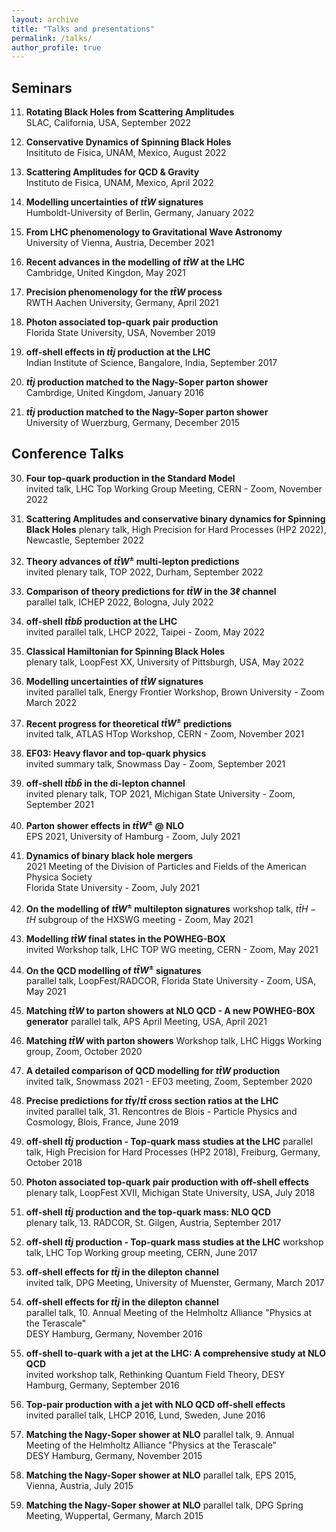 ```yaml
---
layout: archive
title: "Talks and presentations"
permalink: /talks/
author_profile: true
---
```


## Seminars

11) **Rotating Black Holes from Scattering Amplitudes**  
    SLAC, California, USA, September 2022

10) **Conservative Dynamics of Spinning Black Holes**  
    Insitituto de Fisica, UNAM, Mexico, August 2022

9) **Scattering Amplitudes for QCD & Gravity**  
   Instituto de Fisica, UNAM, Mexico, April 2022

8) **Modelling uncertainties of $t\bar{t}W$ signatures**  
   Humboldt-University of Berlin, Germany, January 2022

7) **From LHC phenomenology to Gravitational Wave Astronomy**  
   University of Vienna, Austria, December 2021

6) **Recent advances in the modelling of $t\bar{t}W$ at the LHC**  
   Cambridge, United Kingdon, May 2021

5) **Precision phenomenology for the $t\bar{t}W$ process**  
   RWTH Aachen University, Germany, April 2021

4) **Photon associated top-quark pair production**  
   Florida State University, USA, November 2019

3) **off-shell effects in $t\bar{t}j$ production at the LHC**  
  Indian Institute of Science, Bangalore, India, September 2017

2) **$t\bar{t}j$ production matched to the Nagy-Soper parton shower**  
  Cambrdige, United Kingdom, January 2016

1) **$t\bar{t}j$ production matched to the Nagy-Soper parton shower**  
  University of Wuerzburg, Germany, December 2015 

## Conference Talks

30) **Four top-quark production in the Standard Model**  
 invited talk, LHC Top Working Group Meeting, CERN - Zoom, November 2022

29) **Scattering Amplitudes and conservative binary dynamics for Spinning Black Holes** 
   plenary talk, High Precision for Hard Processes (HP2 2022), Newcastle, September 2022

28) **Theory advances of $t\bar{t}W^\pm$ multi-lepton predictions**  
  invited plenary talk, TOP 2022, Durham, September 2022

27) **Comparison of theory predictions for $t\bar{t}W$ in the $3\ell$ channel**  
  parallel talk, ICHEP 2022, Bologna, July 2022

26) **off-shell $t\bar{t}b\bar{b}$ production at the LHC**  
   invited parallel talk, LHCP 2022, Taipei - Zoom, May 2022

25) **Classical Hamiltonian for Spinning Black Holes**  
   plenary talk, LoopFest XX, University of Pittsburgh, USA, May 2022

24)  **Modelling uncertainties of $t\bar{t}W$ signatures**  
  invited parallel talk, Energy Frontier Workshop, Brown University - Zoom March 2022

23) **Recent progress for theoretical $t\bar{t}W^\pm$ predictions**  
  invited talk, ATLAS HTop Workshop, CERN - Zoom, November 2021

22) **EF03: Heavy flavor and top-quark physics**  
  invited summary talk, Snowmass Day - Zoom, September 2021

21) **off-shell $t\bar{t}b\bar{b}$ in the di-lepton channel**  
  invited plenary talk, TOP 2021, Michigan State University - Zoom, September 2021

20) **Parton shower effects in $t\bar{t}W^\pm$ @ NLO**  
  EPS 2021, University of Hamburg - Zoom, July 2021

19) **Dynamics of binary black hole mergers**  
   2021 Meeting of the Division of Particles and Fields of the American Physica Society  
   Florida State University - Zoom, July 2021

18) **On the modelling of $t\bar{t}W^\pm$ multilepton signatures** 
   workshop talk, $t\bar{t}H - tH$ subgroup of the HXSWG meeting - Zoom, May 2021

17) **Modelling $t\bar{t}W$ final states in the POWHEG-BOX**  
   invited Workshop talk, LHC TOP WG meeting, CERN - Zoom, May 2021

16) **On the QCD modelling of $t\bar{t}W^\pm$ signatures**  
  parallel talk, LoopFest/RADCOR, Florida State University - Zoom, USA, May 2021

15) **Matching $t\bar{t}W$ to parton showers at NLO QCD - A new POWHEG-BOX generator**
 parallel talk, APS April Meeting, USA, April 2021

14) **Matching $t\bar{t}W$ with parton showers**
  Workshop talk, LHC Higgs Working group, Zoom, October 2020

13) **A detailed comparison of QCD modelling for $t\bar{t}W$ production**  
  invited talk, Snowmass 2021 - EF03 meeting, Zoom, September 2020

12) **Precise predictions for $t\bar{t}\gamma/t\bar{t}$ cross section ratios at the LHC**  
 invited parallel talk, 31. Rencontres de Blois - Particle Physics and Cosmology, Blois, France, June 2019

11) **off-shell $t\bar{t}j$ production - Top-quark mass studies at the LHC** 
  parallel talk, High Precision for Hard Processes (HP2 2018), Freiburg, Germany, October 2018

10) **Photon associated top-quark pair production with off-shell effects**  
  plenary talk, LoopFest XVII, Michigan State University, USA, July 2018

9) **off-shell $t\bar{t}j$ production and the top-quark mass: NLO QCD**  
 plenary talk, 13. RADCOR, St. Gilgen, Austria, September 2017

8) **off-shell $t\bar{t}j$ production - Top-quark mass studies at the LHC** 
  workshop talk, LHC Top Working group meeting, CERN, June 2017

7) **off-shell effects for $t\bar{t}j$ in the dilepton channel**  
  invited talk, DPG Meeting, University of Muenster, Germany, March 2017

6) **off-shell effects for $t\bar{t}j$ in the dilepton channel**  
  parallel talk, 10. Annual Meeting of the Helmholtz Alliance "Physics at the Terascale"  
  DESY Hamburg, Germany, November 2016

5) **off-shell to-quark with a jet at the LHC: A comprehensive study at NLO QCD**  
  invited workshop talk, Rethinking Quantum Field Theory, DESY Hamburg, Germany, September 2016

4) **Top-pair production with a jet with NLO QCD off-shell effects**  
  invited parallel talk, LHCP 2016, Lund, Sweden, June 2016

3) **Matching the Nagy-Soper shower at NLO** 
  parallel talk, 9. Annual Meeting of the Helmholtz Alliance "Physics at the Terascale"  
  DESY Hamburg, Germany, November 2015

2) **Matching the Nagy-Soper shower at NLO** 
  parallel talk, EPS 2015, Vienna, Austria, July 2015

1) **Matching the Nagy-Soper shower at NLO** 
  parallel talk, DPG Spring Meeting, Wuppertal, Germany, March 2015
